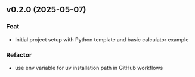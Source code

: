 ## v0.2.0 (2025-05-07)

### Feat

- Initial project setup with Python template and basic calculator example

### Refactor

- use env variable for uv installation path in GitHub workflows
